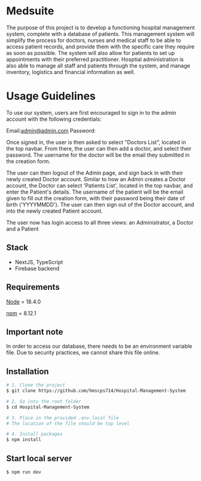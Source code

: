 # Medsuite
The purpose of this project is to develop a functioning hospital management system, complete with a database of patients. This management system will simplify the process for  doctors, nurses and medical staff to be able to access patient records, and provide them with the specific care they require as soon as possible. The system will also allow for patients to set up appointments with their preferred practitioner. Hosptial administration is also able to manage all staff and patients through the system, and manage inventory, logistics and financial information as well.

# Usage Guidelines
To use our system, users are first encouraged to sign in to the admin account with the following credentials:

Email:admin@admin.com
Password:

Once signed in, the user is then asked to select "Doctors List", located in the top navbar. From there, the user can then add a doctor, and select their password. The username for the doctor will be the email they submitted in the creation form.

The user can then logout of the Admin page, and sign back in with their newly created Doctor account. Similar to how an Admin creates a Doctor account, the Doctor can select 'Patients List', located in the top navbar, and enter the Patient's details. The username of the patient will be the email given to fill out the creation form, with their password being their date of birth ('YYYYMMDD'). The user can then sign out of the Doctor account, and into the newly created Patient account.

The user now has login access to all three views: an Administrator, a Doctor and a Patient



## Stack
- NextJS, TypeScript
- Firebase backend

## Requirements
[Node](https://nodejs.org/en/) = 18.4.0 

[npm](https://www.npmjs.com/) = 8.12.1

## Important note
In order to access our database, there needs to be an environment variable file. Due to security practices, we cannot share this file online. 

## Installation

```zsh
# 1. Clone the project
$ git clone https://github.com/hmscps714/Hospital-Management-System

# 2. Go into the root folder
$ cd Hospital-Management-System

# 3. Place in the provided .env.local file
# The location of the file should be top level

# 4. Install packages
$ npm install
```

## Start local server

```zsh
$ npm run dev
```
